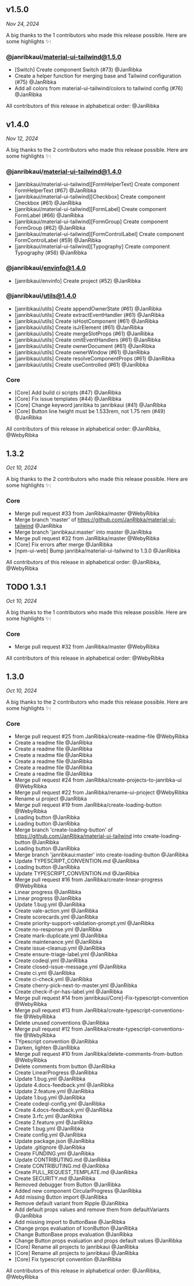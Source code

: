 ## v1.5.0

<!-- generated comparing v1.4.0..master -->

_Nov 24, 2024_

A big thanks to the 1 contributors who made this release possible. Here are some highlights ✨:

### @janribkaui/material-ui-tailwind@1.5.0

- &#8203;<!-- 1 -->[Switch] Create component Switch (#73) @JanRibka
- &#8203;<!-- 2 -->Create a helper function for merging base and Tailwind configuration (#75) @JanRibka
- &#8203;<!-- 3 -->Add all colors from material-ui-tailwind/colors to tailwind config (#76) @JanRibka

All contributors of this release in alphabetical order: @JanRibka

## v1.4.0

<!-- generated comparing v1.3.2..master -->

_Nov 12, 2024_

A big thanks to the 2 contributors who made this release possible. Here are some highlights ✨:

### @janribkaui/material-ui-tailwind@1.4.0

- &#8203;<!-- 48 -->[janribkaui/material-ui-tailwind][FormHelperText] Create component FormHelperText (#67) @JanRibka
- &#8203;<!-- 45 -->[janribkaui/material-ui-tailwind][Checkbox] Create component Checkbox (#61) @JanRibka
- &#8203;<!-- 41 -->[janribkaui/material-ui-tailwind][FormLabel] Create component FormLabel (#66) @JanRibka
- &#8203;<!-- 35 -->[janribkaui/material-ui-tailwind][FormGroup] Create component FormGroup (#62) @JanRibka
- &#8203;<!-- 32 -->[janribkaui/material-ui-tailwind][FormControlLabel] Create component FormControlLabel (#59) @JanRibka
- &#8203;<!-- 29 -->[janribkaui/material-ui-tailwind][Typography] Create component Typography (#56) @JanRibka

### @janribkaui/envinfo@1.4.0

- &#8203;<!-- 17 -->[janribkaui/envinfo] Create project (#52) @JanRibka

### @janribkaui/utils@1.4.0

- &#8203;<!-- 17 -->[janribkaui/utils] Create appendOwnerState (#61) @JanRibka
- &#8203;<!-- 17 -->[janribkaui/utils] Create extractEventHandler (#61) @JanRibka
- &#8203;<!-- 17 -->[janribkaui/utils] Create isHostComponent (#61) @JanRibka
- &#8203;<!-- 17 -->[janribkaui/utils] Create isJrElement (#61) @JanRibka
- &#8203;<!-- 17 -->[janribkaui/utils] Create mergeSlotProps (#61) @JanRibka
- &#8203;<!-- 17 -->[janribkaui/utils] Create omitEventHandlers (#61) @JanRibka
- &#8203;<!-- 17 -->[janribkaui/utils] Create ownerDocument (#61) @JanRibka
- &#8203;<!-- 17 -->[janribkaui/utils] Create ownerWindow (#61) @JanRibka
- &#8203;<!-- 17 -->[janribkaui/utils] Create resolveComponentProps (#61) @JanRibka
- &#8203;<!-- 17 -->[janribkaui/utils] Create useControlled (#61) @JanRibka

### Core

- &#8203;<!-- 04 -->[Core] Add build ci scripts (#47) @JanRibka
- &#8203;<!-- 03 -->[Core] Fix issue templates (#44) @JanRibka
- &#8203;<!-- 02 -->[Core] Change keyword janribka to janribkaui (#41) @JanRibka
- &#8203;<!-- 01 -->[Core] Button line height must be 1.533rem, not 1.75 rem (#49) @JanRibka

All contributors of this release in alphabetical order: @JanRibka, @WebyRibka

## 1.3.2

<!-- generated comparing v1.3.0..master -->

_Oct 10, 2024_

A big thanks to the 2 contributors who made this release possible. Here are some highlights ✨:

### Core

- &#8203;<!-- 6 -->Merge pull request #33 from JanRibka/master @WebyRibka
- &#8203;<!-- 5 -->Merge branch 'master' of https://github.com/JanRibka/material-ui-tailwind @JanRibka
- &#8203;<!-- 4 -->Merge branch 'janribkaui:master' into master @JanRibka
- &#8203;<!-- 3 -->Merge pull request #32 from JanRibka/master @WebyRibka
- &#8203;<!-- 2 -->[Core] Fix errors after merge @JanRibka
- &#8203;<!-- 1 -->[npm-ui-web] Bump janribka/material-ui-tailwind to 1.3.0 @JanRibka

All contributors of this release in alphabetical order: @JanRibka, @WebyRibka

## TODO 1.3.1

<!-- generated comparing v1.3.0..master -->

_Oct 10, 2024_

A big thanks to the 1 contributors who made this release possible. Here are some highlights ✨:

### Core

- &#8203;<!-- 1 -->Merge pull request #32 from JanRibka/master @WebyRibka

All contributors of this release in alphabetical order: @WebyRibka

## 1.3.0

<!-- generated comparing v1.2.0..master -->

_Oct 10, 2024_

A big thanks to the 2 contributors who made this release possible. Here are some highlights ✨:

### Core

- &#8203;<!-- 75 -->Merge pull request #25 from JanRibka/create-readme-file @WebyRibka
- &#8203;<!-- 74 -->Create a readme file @JanRibka
- &#8203;<!-- 73 -->Create a readme file @JanRibka
- &#8203;<!-- 72 -->Create a readme file @JanRibka
- &#8203;<!-- 71 -->Create a readme file @JanRibka
- &#8203;<!-- 70 -->Create a readme file @JanRibka
- &#8203;<!-- 69 -->Create a readme file @JanRibka
- &#8203;<!-- 68 -->Merge pull request #24 from JanRibka/create-projects-to-janribka-ui @WebyRibka
- &#8203;<!-- 67 -->Merge pull request #22 from JanRibka/rename-ui-prioject @WebyRibka
- &#8203;<!-- 66 -->Rename ui project @JanRibka
- &#8203;<!-- 65 -->Merge pull request #19 from JanRibka/create-loading-button @WebyRibka
- &#8203;<!-- 64 -->Loading button @JanRibka
- &#8203;<!-- 63 -->Loading button @JanRibka
- &#8203;<!-- 62 -->Merge branch 'create-loading-button' of https://github.com/JanRibka/material-ui-tailwind into create-loading-button @JanRibka
- &#8203;<!-- 61 -->Loading button @JanRibka
- &#8203;<!-- 60 -->Merge branch 'janribkaui:master' into create-loading-button @JanRibka
- &#8203;<!-- 59 -->Update TYPESCRIPT_CONVENTION.md @JanRibka
- &#8203;<!-- 58 -->Loading button @JanRibka
- &#8203;<!-- 57 -->Update TYPESCRIPT_CONVENTION.md @JanRibka
- &#8203;<!-- 56 -->Merge pull request #16 from JanRibka/create-linear-progress @WebyRibka
- &#8203;<!-- 55 -->Linear progress @JanRibka
- &#8203;<!-- 54 -->Linear progress @JanRibka
- &#8203;<!-- 53 -->Update 1.bug.yml @JanRibka
- &#8203;<!-- 52 -->Create vale-action.yml @JanRibka
- &#8203;<!-- 51 -->Create scorecards.yml @JanRibka
- &#8203;<!-- 50 -->Create priority-support-validation-prompt.yml @JanRibka
- &#8203;<!-- 49 -->Create no-response.yml @JanRibka
- &#8203;<!-- 48 -->Create mark-duplicate.yml @JanRibka
- &#8203;<!-- 47 -->Create maintenance.yml @JanRibka
- &#8203;<!-- 46 -->Create issue-cleanup.yml @JanRibka
- &#8203;<!-- 45 -->Create ensure-triage-label.yml @JanRibka
- &#8203;<!-- 44 -->Create codeql.yml @JanRibka
- &#8203;<!-- 43 -->Create closed-issue-message.yml @JanRibka
- &#8203;<!-- 42 -->Create ci.yml @JanRibka
- &#8203;<!-- 41 -->Create ci-check.yml @JanRibka
- &#8203;<!-- 40 -->Create cherry-pick-next-to-master.yml @JanRibka
- &#8203;<!-- 39 -->Create check-if-pr-has-label.yml @JanRibka
- &#8203;<!-- 38 -->Merge pull request #14 from janribkaui/Core]-Fix-typescript-convention @WebyRibka
- &#8203;<!-- 37 -->Merge pull request #13 from JanRibka/create-typescript-conventions-file @WebyRibka
- &#8203;<!-- 36 -->Delete unused conventions @JanRibka
- &#8203;<!-- 35 -->Merge pull request #12 from JanRibka/create-typescript-conventions-file @WebyRibka
- &#8203;<!-- 34 -->TYpescript convention @JanRibka
- &#8203;<!-- 33 -->Darken, lighten @JanRibka
- &#8203;<!-- 32 -->Merge pull request #10 from JanRibka/delete-comments-from-button @WebyRibka
- &#8203;<!-- 31 -->Delete comments from button @JanRibka
- &#8203;<!-- 30 -->Create LinearProgress @JanRibka
- &#8203;<!-- 29 -->Update 1.bug.yml @JanRibka
- &#8203;<!-- 28 -->Update 4.docs-feedback.yml @JanRibka
- &#8203;<!-- 27 -->Update 2.feature.yml @JanRibka
- &#8203;<!-- 26 -->Update 1.bug.yml @JanRibka
- &#8203;<!-- 25 -->Create codeql-config.yml @JanRibka
- &#8203;<!-- 24 -->Create 4.docs-feedback.yml @JanRibka
- &#8203;<!-- 23 -->Create 3.rfc.yml @JanRibka
- &#8203;<!-- 22 -->Create 2.feature.yml @JanRibka
- &#8203;<!-- 21 -->Create 1.bug.yml @JanRibka
- &#8203;<!-- 20 -->Create config.yml @JanRibka
- &#8203;<!-- 19 -->Update package.json @JanRibka
- &#8203;<!-- 18 -->Update .gitignore @JanRibka
- &#8203;<!-- 17 -->Create FUNDING.yml @JanRibka
- &#8203;<!-- 16 -->Update CONTRIBUTING.md @JanRibka
- &#8203;<!-- 15 -->Create CONTRIBUTING.md @JanRibka
- &#8203;<!-- 14 -->Create PULL_REQUEST_TEMPLATE.md @JanRibka
- &#8203;<!-- 13 -->Create SECURITY.md @JanRibka
- &#8203;<!-- 12 -->Removed debugger from Button @JanRibka
- &#8203;<!-- 11 -->Added new component CircularProgress @JanRibka
- &#8203;<!-- 10 -->Add missing Button import @JanRibka
- &#8203;<!-- 09 -->Remove default variant from Ripple @JanRibka
- &#8203;<!-- 08 -->Add default props values and remove them from defaultVariants @JanRibka
- &#8203;<!-- 07 -->Add missing import to ButtonBase @JanRibka
- &#8203;<!-- 06 -->Change props evaluation of IconButton @JanRibka
- &#8203;<!-- 05 -->Change ButtonBase props evaluation @JanRibka
- &#8203;<!-- 04 -->Change Button props evaluation and props default values @JanRibka
- &#8203;<!-- 03 -->[Core] Rename all projects to janribkaui @JanRibka
- &#8203;<!-- 02 -->[Core] Rename all projects to janribkaui @JanRibka
- &#8203;<!-- 01 -->[Core] Fix typescript convention @JanRibka

All contributors of this release in alphabetical order: @JanRibka, @WebyRibka
